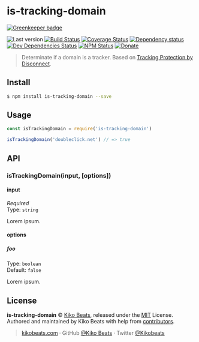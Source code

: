 # is-tracking-domain

[![Greenkeeper badge](https://badges.greenkeeper.io/Kikobeats/is-tracking-domain.svg)](https://greenkeeper.io/)

![Last version](https://img.shields.io/github/tag/Kikobeats/is-tracking-domain.svg?style=flat-square)
[![Build Status](https://img.shields.io/travis/Kikobeats/is-tracking-domain/master.svg?style=flat-square)](https://travis-ci.org/Kikobeats/is-tracking-domain)
[![Coverage Status](https://img.shields.io/coveralls/Kikobeats/is-tracking-domain.svg?style=flat-square)](https://coveralls.io/github/Kikobeats/is-tracking-domain)
[![Dependency status](https://img.shields.io/david/Kikobeats/is-tracking-domain.svg?style=flat-square)](https://david-dm.org/Kikobeats/is-tracking-domain)
[![Dev Dependencies Status](https://img.shields.io/david/dev/Kikobeats/is-tracking-domain.svg?style=flat-square)](https://david-dm.org/Kikobeats/is-tracking-domain#info=devDependencies)
[![NPM Status](https://img.shields.io/npm/dm/is-tracking-domain.svg?style=flat-square)](https://www.npmjs.org/package/is-tracking-domain)
[![Donate](https://img.shields.io/badge/donate-paypal-blue.svg?style=flat-square)](https://paypal.me/Kikobeats)

> Determinate if a domain is a tracker. Based on [Tracking Protection by Disconnect](https://github.com/disconnectme/disconnect-tracking-protection).

## Install

```bash
$ npm install is-tracking-domain --save
```

## Usage

```js
const isTrackingDomain = require('is-tracking-domain')

isTrackingDomain('doubleclick.net') // => true
```

## API

### isTrackingDomain(input, [options])

#### input

*Required*<br>
Type: `string`

Lorem ipsum.

#### options

##### foo

Type: `boolean`<br>
Default: `false`

Lorem ipsum.

## License

**is-tracking-domain** © [Kiko Beats](https://kikobeats.com), released under the [MIT](https://github.com/Kikobeats/is-tracking-domain/blob/master/LICENSE.md) License.<br>
Authored and maintained by Kiko Beats with help from [contributors](https://github.com/Kikobeats/is-tracking-domain/contributors).

> [kikobeats.com](https://kikobeats.com) · GitHub [@Kiko Beats](https://github.com/Kikobeats) · Twitter [@Kikobeats](https://twitter.com/Kikobeats)

